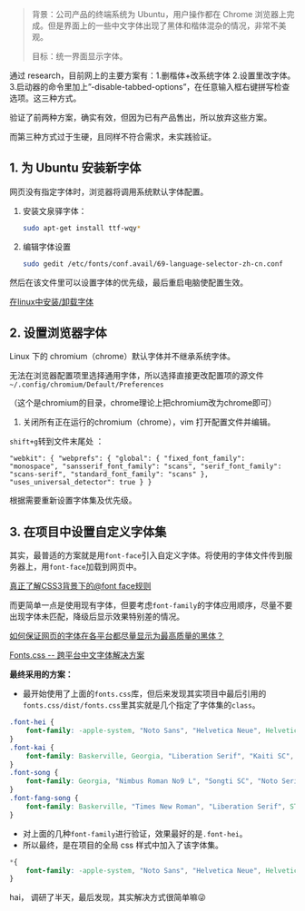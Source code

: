 > 背景：公司产品的终端系统为 Ubuntu，用户操作都在 Chrome 浏览器上完成。但是界面上的一些中文字体出现了黑体和楷体混杂的情况，非常不美观。
>
> 目标：统一界面显示字体。

通过 research，目前网上的主要方案有：1.删楷体+改系统字体 2.设置里改字体。 3.启动器的命令里加上”-disable-tabbed-options”，在任意输入框右键拼写检查选项。这三种方式。

验证了前两种方案，确实有效，但因为已有产品售出，所以放弃这些方案。

而第三种方式过于生硬，且同样不符合需求，未实践验证。

##  1. 为 Ubuntu 安装新字体

网页没有指定字体时，浏览器将调用系统默认字体配置。

1. 安装文泉驿字体：

   ```bash
   sudo apt-get install ttf-wqy*
   ```

2. 编辑字体设置

   ```bash
   sudo gedit /etc/fonts/conf.avail/69-language-selector-zh-cn.conf
   ```

然后在该文件里可以设置字体的优先级，最后重启电脑使配置生效。

[在linux中安装/卸载字体](http://blog.wentong.me/2014/05/add-fonts-to-your-linux/)


## 2. 设置浏览器字体

Linux 下的 chromium（chrome）默认字体并不继承系统字体。

无法在浏览器配置项里选择通用字体，所以选择直接更改配置项的源文件`~/.config/chromium/Default/Preferences`

（这个是chromium的目录，chrome理论上把chromium改为chrome即可）

1. 关闭所有正在运行的chromium（chrome），vim 打开配置文件并编辑。

`shift+g`转到文件末尾处 ：

```basic
"webkit": { "webprefs": { "global": { "fixed_font_family": "monospace", "sansserif_font_family": "scans", "serif_font_family": "scans-serif", "standard_font_family": "scans" }, "uses_universal_detector": true } } 
```

根据需要重新设置字体集及优先级。

## 3. 在项目中设置自定义字体集

其实，最普适的方案就是用`font-face`引入自定义字体。将使用的字体文件传到服务器上，用`font-face`加载到网页中。

[真正了解CSS3背景下的@font face规则](https://www.zhangxinxu.com/wordpress/2017/03/css3-font-face-src-local/)

而更简单一点是使用现有字体，但要考虑`font-family`的字体应用顺序，尽量不要出现字体未匹配，降级后显示效果特别差的情况。

[如何保证网页的字体在各平台都尽量显示为最高质量的黑体？](https://www.zhihu.com/question/19911793)

[Fonts.css -- 跨平台中文字体解决方案](https://zenozeng.github.io/fonts.css/)

**最终采用的方案：**

- 最开始使用了上面的`fonts.css`库，但后来发现其实项目中最后引用的`fonts.css/dist/fonts.css`里其实就是几个指定了字体集的`class`。

```css
.font-hei {
    font-family: -apple-system, "Noto Sans", "Helvetica Neue", Helvetica, "Nimbus Sans L", Arial, "Liberation Sans", "PingFang SC", "Hiragino Sans GB", "Noto Sans CJK SC", "Source Han Sans SC", "Source Han Sans CN", "Microsoft YaHei", "Wenquanyi Micro Hei", "WenQuanYi Zen Hei", "ST Heiti", SimHei, "WenQuanYi Zen Hei Sharp", sans-serif;
}
.font-kai {
    font-family: Baskerville, Georgia, "Liberation Serif", "Kaiti SC", STKaiti, "AR PL UKai CN", "AR PL UKai HK", "AR PL UKai TW", "AR PL UKai TW MBE", "AR PL KaitiM GB", KaiTi, KaiTi_GB2312, DFKai-SB, "TW\-Kai", serif;
}
.font-song {
    font-family: Georgia, "Nimbus Roman No9 L", "Songti SC", "Noto Serif CJK SC", "Source Han Serif SC", "Source Han Serif CN", STSong, "AR PL New Sung", "AR PL SungtiL GB", NSimSun, SimSun, "TW\-Sung", "WenQuanYi Bitmap Song", "AR PL UMing CN", "AR PL UMing HK", "AR PL UMing TW", "AR PL UMing TW MBE", PMingLiU, MingLiU, serif;
}
.font-fang-song {
    font-family: Baskerville, "Times New Roman", "Liberation Serif", STFangsong, FangSong, FangSong_GB2312, "CWTEX\-F", serif;
}
```

- 对上面的几种`font-family`进行验证，效果最好的是`.font-hei`。
- 所以最终，是在项目的全局 css 样式中加入了该字体集。

```css
*{
    font-family: -apple-system, "Noto Sans", "Helvetica Neue", Helvetica, "Nimbus Sans L", Arial, "Liberation Sans", "PingFang SC", "Hiragino Sans GB", "Noto Sans CJK SC", "Source Han Sans SC", "Source Han Sans CN", "Microsoft YaHei", "Wenquanyi Micro Hei", "WenQuanYi Zen Hei", "ST Heiti", SimHei, "WenQuanYi Zen Hei Sharp", sans-serif;
}
```

hai， 调研了半天，最后发现，其实解决方式很简单嘛😜